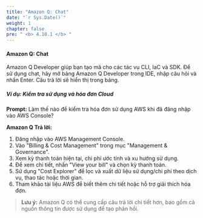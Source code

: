 ```yaml
---
title: "Amazon Q: Chat"
date: "`r Sys.Date()`"
weight: 1
chapter: false
pre: " <b> 4.10.1 </b> "
---
```


#### Amazon Q: Chat

Amazon Q Developer giúp bạn tạo mã cho các tác vụ CLI, IaC và SDK. Để sử dụng chat, hãy mở bảng Amazon Q Developer trong IDE, nhập câu hỏi và nhấn Enter. Câu trả lời sẽ hiển thị trong bảng.

##### Ví dụ: Kiểm tra sử dụng và hóa đơn Cloud

**Prompt:**
Làm thế nào để kiểm tra hóa đơn sử dụng AWS khi đã đăng nhập vào AWS Console?

**Amazon Q Trả lời:**
1. Đăng nhập vào AWS Management Console.
2. Vào "Billing & Cost Management" trong mục "Management & Governance".
3. Xem kỳ thanh toán hiện tại, chi phí ước tính và xu hướng sử dụng.
4. Để xem chi tiết, nhấn "View your bill" và chọn kỳ thanh toán.
5. Sử dụng "Cost Explorer" để lọc và xuất dữ liệu sử dụng/chi phí theo dịch vụ, thao tác hoặc thời gian.
6. Tham khảo tài liệu AWS để biết thêm chi tiết hoặc hỗ trợ giải thích hóa đơn.

> **Lưu ý:** Amazon Q có thể cung cấp câu trả lời chi tiết hơn, bao gồm cả nguồn thông tin được sử dụng để tạo phản hồi.